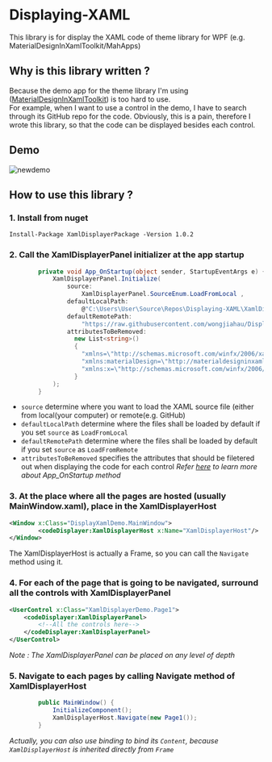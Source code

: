 
# Displaying-XAML
This library is for display the XAML code of theme library for WPF (e.g. MaterialDesignInXamlToolkit/MahApps)

## Why is this library written ?
Because the demo app for the theme library I'm using ([MaterialDesignInXamlToolkit](https://github.com/ButchersBoy/MaterialDesignInXamlToolkit)) is too hard to use.   
For example, when I want to use a control in the demo, I have to search through its GitHub repo for the code. Obviously, this is a pain, therefore I wrote this library, so that the code can be displayed besides each control.

## Demo
![newdemo](https://user-images.githubusercontent.com/23183656/30123252-f3db094c-9363-11e7-9ae8-911789b6ae08.gif)

## How to use this library ? 
### 1. Install from nuget 
`Install-Package XamlDisplayerPackage -Version 1.0.2 `

### 2. Call the XamlDisplayerPanel initializer at the app startup 
```C#
        private void App_OnStartup(object sender, StartupEventArgs e) {
            XamlDisplayerPanel.Initialize(
                source:
                    XamlDisplayerPanel.SourceEnum.LoadFromLocal ,
                defaultLocalPath:
                    @"C:\Users\User\Source\Repos\Displaying-XAML\XamlDisplayer\Demo\" ,
                defaultRemotePath:
                    "https://raw.githubusercontent.com/wongjiahau/Displaying-XAML/master/XamlDisplayer/Demo/" ,
                attributesToBeRemoved:
                  new List<string>()
                  {
                    "xmlns=\"http://schemas.microsoft.com/winfx/2006/xaml/presentation\"" ,
                    "xmlns:materialDesign=\"http://materialdesigninxaml.net/winfx/xaml/themes\"" ,
                    "xmlns:x=\"http://schemas.microsoft.com/winfx/2006/xaml\""
                  }
            );
        }
```
- `source` determine where you want to load the XAML source file (either from local(your computer) or remote(e.g. GitHub)
- `defaultLocalPath` determine where the files shall be loaded by default if you set `source` as `LoadFromLocal`
- `defaultRemotePath` determine where the files shall be loaded by default if you set `source` as `LoadFromRemote`
- `attributesToBeRemoved` specifies the attributes that should be filetered out when displaying the code for each control
_Refer [here](https://msdn.microsoft.com/en-us/library/system.windows.application.startup(v=vs.110).aspx) to learn more about App_OnStartup method_


### 3. At the place where all the pages are hosted (usually MainWindow.xaml), place in the XamlDisplayerHost
```xml
<Window x:Class="DisplayXamlDemo.MainWindow">    
        <codeDisplayer:XamlDisplayerHost x:Name="XamlDisplayerHost"/>        
</Window>
```
The XamlDisplayerHost is actually a Frame, so you can call the `Navigate` method using it.

### 4. For each of the page that is going to be navigated, surround all the controls with XamlDisplayerPanel
```xml
<UserControl x:Class="XamlDisplayerDemo.Page1">  
    <codeDisplayer:XamlDisplayerPanel>
        <!--All the controls here-->
    </codeDisplayer:XamlDisplayerPanel>                    
</UserControl>     
```
_Note : The XamlDisplayerPanel can be placed on any level of depth_

### 5. Navigate to each pages by calling Navigate method of XamlDisplayerHost
```C#
        public MainWindow() {
            InitializeComponent();
            XamlDisplayerHost.Navigate(new Page1());
        }
```
_Actually, you can also use binding to bind its `Content`, because `XamlDisplayerHost` is inherited directly from `Frame`_


